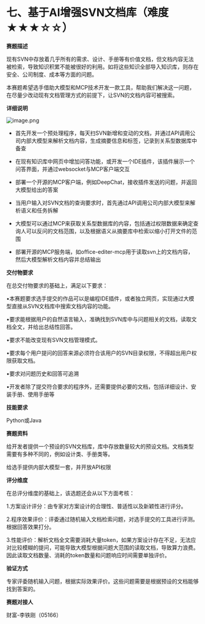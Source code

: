 # 七、基于AI增强SVN文档库（难度★★★☆☆）

**赛题描述**

现有SVN中存放着几乎所有的需求、设计、手册等有价值文档，但文档内容无法被检索，导致知识积累不能被很好的利用。如将这些知识全部导入知识库，则存在安全、公司制度、成本等方面的问题。

本赛题希望选手借助大模型和MCP技术开发一款工具，帮助我们解决这一问题，在尽量少改动现有文档管理方式的前提下，让SVN的文档内容可被搜索。

**详细说明**

![image.png](https://alidocs.oss-cn-zhangjiakou.aliyuncs.com/res/4maOgXbg6YKeRlWN/img/78eb3e4b-875f-498e-ba82-93f69beffb37.png)

*   首先开发一个预处理程序，每天扫SVN新增和变动的文档，并通过API调用公司内部大模型来解析文档内容，生成摘要信息和标签，记录到关系型数据库中备查
    
*   在现有知识库中网页中增加问答功能，或开发一个IDE插件，该插件展示一个问答界面，并通过websocket与MCP客户端交互
    
*   部署一个开源的MCP客户端，例如DeepChat，接收插件发送的问题，并返回大模型给出的答案
    
*   当用户输入对SVN文档的查询要求时，首先通过API调用公司内部大模型来解析语义和任务拆解
    
*   大模型可以通过MCP来获取关系型数据库的内容，包括通过权限数据来确定查询人可以反问的文档范围，以及根据语义从摘要库中检索以缩小打开文件的范围
    
*   部署开源的MCP服务端，如office-editer-mcp用于读取svn上的文档内容，然后大模型解析文档内容并总结输出
    

**交付物要求**

在总交付物要求的基础上，满足以下要求：

•本赛题要求选手提交的作品可以是编程IDE插件，或者独立网页，实现通过大模型直接从SVN文档库中搜索文档内容的功能。

•要求能根据用户的自然语言输入，准确找到SVN库中与问题相关的文档，读取文档全文，并给出总结性回答。

•要求不能改变现有SVN文档管理模式。

•要求每个用户提问的回答来源必须符合该用户的SVN目录权限，不得超出用户权限获取文档。

•要求对问题历史和回答可追溯

•开发者除了提交符合要求的程序外，还需要提供必要的文档，包括详细设计、安装手册、使用手册等

**技能要求**

Python或Java

**赛题资料**

给开发者提供一个预设的SVN文档库，库中存放数量较大的预设文档。文档类型需要有多种不同的，例如设计类、手册类等。

给选手提供内部大模型一套，并开放API权限

**评分维度**

在总评分维度的基础上，该选题还会从以下方面考核：

1.方案设计评分：由专家对方案设计的合理性、普适性以及新颖性进行评分。

2.程序效果评价：评委通过随机输入文档检索问题，对选手提交的工具进行评测。根据回答效果打分。

3.性能评价：解析文档全文需要消耗大量token，如果方案设计存在不足，无法应对比较模糊的提问，可能导致大模型根据问题大范围的读取文档，导致算力浪费。因此读取文档数量、消耗的token数量和问题响应时间需要单独评价。

**验证方式**

专家评委随机输入问题，根据实际效果评价。这些问题需要是根据预设的文档能够找到答案的。

**赛题对接人**

财富-李铁刚（05166）
